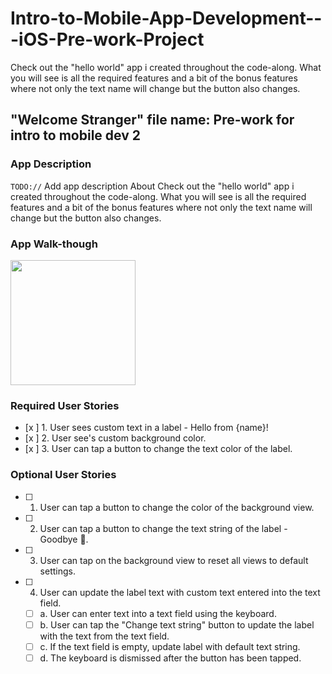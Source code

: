 # Intro-to-Mobile-App-Development---iOS-Pre-work-Project
Check out the "hello world" app i created throughout the code-along. What you will see is all the required features and a bit of the bonus features where not only the text name will change but the button also changes.
 
## "Welcome Stranger" file name: Pre-work for intro to mobile dev 2

### App Description
`TODO://` Add app description About
Check out the "hello world" app i created throughout the code-along. What you will see is all the required features and a bit of the bonus features where not only the text name will change but the button also changes.

### App Walk-though

<img src="http://g.recordit.co/mnMMFBk73P.gif" width=200><br>


### Required User Stories
- [x ] 1. User sees custom text in a label - Hello from {name}!
- [x ] 2. User see's custom background color.
- [x ] 3. User can tap a button to change the text color of the label.

### Optional User Stories
- [ ] 1. User can tap a button to change the color of the background view.
- [ ] 2. User can tap a button to change the text string of the label - Goodbye 👋.
- [ ] 3. User can tap on the background view to reset all views to default settings.
- [ ] 4. User can update the label text with custom text entered into the text field.
   - [ ] a. User can enter text into a text field using the keyboard.
   - [ ] b. User can tap the "Change text string" button to update the label with the text from the text field.
   - [ ] c. If the text field is empty, update label with default text string.
   - [ ] d. The keyboard is dismissed after the button has been tapped.
